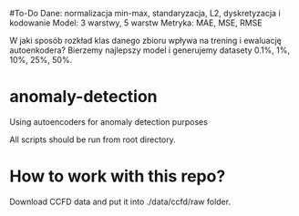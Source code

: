 #To-Do
Dane: normalizacja min-max, standaryzacja, L2, dyskretyzacja i kodowanie
Model: 3 warstwy, 5 warstw
Metryka: MAE, MSE, RMSE

W jaki sposób rozkład klas danego zbioru wpływa na trening i ewaluację autoenkodera?
Bierzemy najlepszy model i generujemy datasety 0.1%, 1%, 10%, 25%, 50%.


# anomaly-detection
Using autoencoders for anomaly detection purposes

All scripts should be run from root directory.

# How to work with this repo?
Download CCFD data and put it into ./data/ccfd/raw folder.